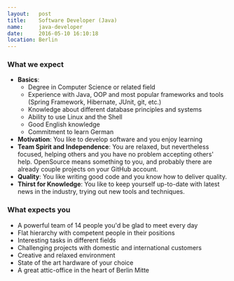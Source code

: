 ```yaml
---
layout:   post
title:    Software Developer (Java)
name:     java-developer
date:     2016-05-10 16:10:18
location: Berlin
---
```


### What we expect

- **Basics**:
    + Degree in Computer Science or related field
    + Experience with Java, OOP and most popular frameworks and tools (Spring Framework, Hibernate, JUnit, git, etc.)
    + Knowledge about different database principles and systems
    + Ability to use Linux and the Shell
    + Good English knowledge
    + Commitment to learn German
- **Motivation**: You like to develop software and you enjoy learning
- **Team Spirit and Independence**: You are relaxed, but nevertheless focused, helping others and you have no problem accepting others' help. OpenSource means something to you, and probably there are already couple projects on your GitHub account.
- **Quality**: You like writing good code and you know how to deliver quality.
- **Thirst for Knowledge**: You like to keep yourself up-to-date with latest news in the industry, trying out new tools and techniques.

### What expects you

- A powerful team of 14 people you'd be glad to meet every day
- Flat hierarchy with competent people in their positions
- Interesting tasks in different fields
- Challenging projects with domestic and international customers
- Creative and relaxed environment
- State of the art hardware of your choice
- A great attic-office in the heart of Berlin Mitte